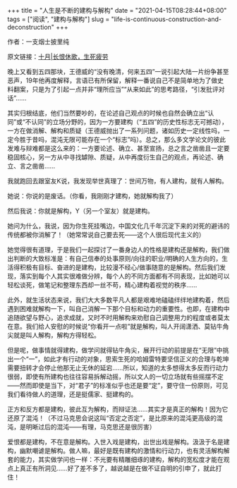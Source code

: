 +++
title = "人生是不断的建构与解构"
date = "2021-04-15T08:28:44+08:00"
tags = ["阅读", "建构与解构"]
slug = "life-is-continuous-construction-and-deconstruction"
+++

作者：一支烟士披里纯

原文链接：[十月|长恨休歌，生死疲劳](https://mp.weixin.qq.com/s/O9Na-ZWu3Hh29Tj3AKPKhA)

晚上又看到五四那块，王德威的“没有晚清，何来五四”一说引起大陆一片纷争甚至恶声，19年他再度解释，言语已有所保留，解释一番说自己不是简单地为了做史料翻案，只是为了引起一点并非“理所应当”“从来如此”的思考路径，“引发批评对话”……

其实归根结底，他们当然要吵的，在论述自己观点的时候也自然会确立出“认同”或“不认同”的立场分野的，因为一方要建构（“五四”的历史性标志无可撼动），一方在做消解、解构和质疑（王德威抛出了一系列问题，诸如历史一定线性吗，一定今胜于昔吗，混沌无限可能存在一个“标志”吗）。总之，那么多文学论文的彼此发难与辩难都是这么来的：一方要论述、确立、甚至宣扬，总之言之凿凿且一定要稳固核心，另一方从中寻找罅隙、质疑，从中再度衍生自己的观点，再论述、确立、言之凿凿……

我就跑回去跟室友K说，我发现举世真理了：世间万物，有人建构，就有人解构。

她说：你说的是废话。（你看，我刚刚才建构，她就解构我了）

然后我说：你就是解构，Y（另一个室友）就是建构。

她问为什么，我说，因为你生死挂嘴边，中国文化几千年沉淀下来的对死的避讳的传统都被你消解了！（她常常说自己要去死——这个人很后现代主义的）

她觉得很有道理，于是我们一起探讨了一番身边人的性格是建构还是解构，我们做出判断的大致标准是：有自己信奉的处事原则/向往的职业/明确的人生方向的，生活得积极有目标、奋进的是建构，比较漫不经心/做事随意的是解构。然后我们发现，落实到每个人其实很难做分辨，每个人的不同方面都有不同表现，比如她可以轻松谈死，做笔记和整理东西却一丝不苟，精心建构着视觉的秩序……

此外，就生活状态来说，我们大大多数平凡人都是艰难地磕磕绊绊地建构着，然后遇到困难就解构一下，叫自己消解一下那个目标和动力的重要性。也即，在建构中追随欲望与野心，追求成就，又时不时用解构来劝慰自己调整用力的程度或者莫太在意。我们给人安慰的时候说“你看开一点啦”就是解构，叫人开阔潇洒、莫钻牛角尖就是叫人解构，解构方得轻松。

但是呢，做事情就得建构，做学问就得钻牛角尖，展开行动的前提是在“无限”中挑出一个“一”，如此才有行动的对象，思索生死的哈姆雷特要坚信正义的合理与乾坤需要扭转才会停止他那无止无休的延宕……所以，知道的太多想得太多反而行动力很弱，即使有所建构也往往容易拆解动摇，所以文人的一切立场就有些摇摆不定——然而即使是当下，对“君子”的标准似乎也还是要“定”，要守住一份原则，可见我们看待做人的道理，还是挺儒家、挺建构的。

正方和反方都是建构，彼此互为解构，而辩证法……其实才是真正的解构！因为它还原了混沌！（不过马克思会说这叫“否定之否定”，是比原来的混沌更高级的混沌，是明晰过后的混沌——有理，马克思还是很厉害）

爱恨都是建构，不在意是解构。入世入戏是建构，出世出戏是解构。汲汲于名是建构，幽默嘲谑是解构。做人嘛，最好是既有建构的激情和行动力，也有灵活解构解套的能力，其实做学问也一样：不光要有精雕细琢的建构，解构的宽松度才能在观点上真正有所洞见……好了差不多了，越说越是在做不证自明的引申了，就此打住！
